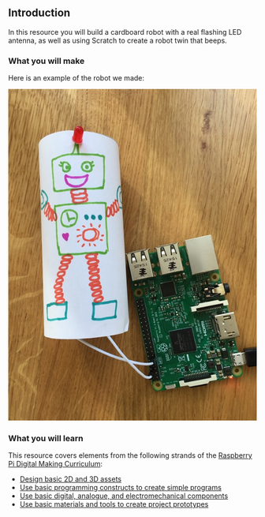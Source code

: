 ## Introduction
In this resource you will build a cardboard robot with a real flashing LED antenna, as well as using Scratch to create a robot twin that beeps.

### What you will make
Here is an example of the robot we made:

![Finished robot](images/finished-robot.jpg)

### What you will learn
This resource covers elements from the following strands of the [Raspberry Pi Digital Making Curriculum](https://www.raspberrypi.org/curriculum/):

- [Design basic 2D and 3D assets](https://www.raspberrypi.org/curriculum/design/creator)
- [Use basic programming constructs to create simple programs](https://www.raspberrypi.org/curriculum/programming/creator)
- [Use basic digital, analogue, and electromechanical components](https://www.raspberrypi.org/curriculum/physical-computing/creator)
- [Use basic materials and tools to create project prototypes](https://www.raspberrypi.org/curriculum/manufacture/creator)
